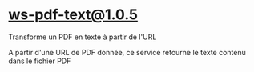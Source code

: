 # ws-pdf-text@1.0.5

Transforme un PDF en texte à partir de l'URL

A partir d'une URL de PDF donnée, ce service retourne le texte contenu dans le fichier PDF
